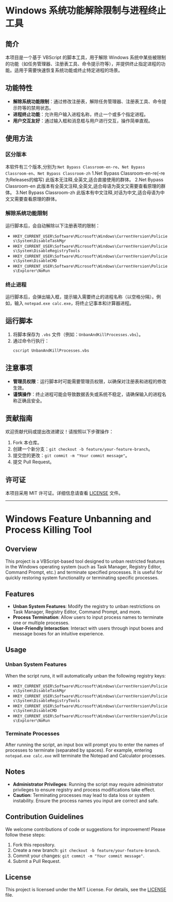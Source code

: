 # Windows 系统功能解除限制与进程终止工具

## 简介
本项目是一个基于 VBScript 的脚本工具，用于解除 Windows 系统中某些被限制的功能（如任务管理器、注册表工具、命令提示符等），并提供终止指定进程的功能。适用于需要快速恢复系统功能或终止特定进程的场景。

## 功能特性
- **解除系统功能限制**：通过修改注册表，解除任务管理器、注册表工具、命令提示符等的禁用状态。
- **进程终止功能**：允许用户输入进程名称，终止一个或多个指定进程。
- **用户交互友好**：通过输入框和消息框与用户进行交互，操作简单直观。

## 使用方法

### 区分版本
本软件有三个版本,分别为:`Net Bypass Classroom-en-re`、`Net Bypass Classroom-en`、`Net Bypass Classroom-zh`
1.Net Bypass Classroom-en-re(-re为Releases的缩写) 此版本无注释,全英文,适合直接使用的群体。
2.Net Bypass Classroom-en 此版本有全英文注释,全英文,适合母语为英文又需要查看原理的群体。
3.Net Bypass Classroom-zh 此版本有中文注释,对话为中文,适合母语为中文又需要查看原理的群体。

### 解除系统功能限制
运行脚本后，会自动解除以下注册表项的限制：
- `HKEY_CURRENT_USER\Software\Microsoft\Windows\CurrentVersion\Policies\System\DisableTaskMgr`
- `HKEY_CURRENT_USER\Software\Microsoft\Windows\CurrentVersion\Policies\System\DisableRegistryTools`
- `HKEY_CURRENT_USER\Software\Microsoft\Windows\CurrentVersion\Policies\System\DisableCMD`
- `HKEY_CURRENT_USER\Software\Microsoft\Windows\CurrentVersion\Policies\Explorer\NoRun`

### 终止进程
运行脚本后，会弹出输入框，提示输入需要终止的进程名称（以空格分隔）。例如，输入 `notepad.exe calc.exe`，将终止记事本和计算器进程。

## 运行脚本
1. 将脚本保存为 `.vbs` 文件（例如：`UnbanAndKillProcesses.vbs`）。
2. 通过命令行执行：
   ```bash
   cscript UnbanAndKillProcesses.vbs

## 注意事项
- **管理员权限**：运行脚本时可能需要管理员权限，以确保对注册表和进程的修改生效。
- **谨慎操作**：终止进程可能会导致数据丢失或系统不稳定，请确保输入的进程名称正确且安全。

## 贡献指南
欢迎贡献代码或提出改进建议！请按照以下步骤操作：
1. Fork 本仓库。
2. 创建一个新分支：`git checkout -b feature/your-feature-branch`。
3. 提交您的更改：`git commit -m "Your commit message"`。
4. 提交 Pull Request。

## 许可证
本项目采用 MIT 许可证。详细信息请查看 [LICENSE](LICENSE) 文件。

---------------------------------------------------------------------------------------------------------------------------------------------------------------------------------------------------------------------------------------------

# Windows Feature Unbanning and Process Killing Tool

## Overview
This project is a VBScript-based tool designed to unban restricted features in the Windows operating system (such as Task Manager, Registry Editor, Command Prompt, etc.) and terminate specified processes. It is useful for quickly restoring system functionality or terminating specific processes.

## Features
- **Unban System Features**: Modify the registry to unban restrictions on Task Manager, Registry Editor, Command Prompt, and more.
- **Process Termination**: Allow users to input process names to terminate one or multiple processes.
- **User-Friendly Interaction**: Interact with users through input boxes and message boxes for an intuitive experience.

## Usage

### Unban System Features
When the script runs, it will automatically unban the following registry keys:
- `HKEY_CURRENT_USER\Software\Microsoft\Windows\CurrentVersion\Policies\System\DisableTaskMgr`
- `HKEY_CURRENT_USER\Software\Microsoft\Windows\CurrentVersion\Policies\System\DisableRegistryTools`
- `HKEY_CURRENT_USER\Software\Microsoft\Windows\CurrentVersion\Policies\System\DisableCMD`
- `HKEY_CURRENT_USER\Software\Microsoft\Windows\CurrentVersion\Policies\Explorer\NoRun`

### Terminate Processes
After running the script, an input box will prompt you to enter the names of processes to terminate (separated by spaces). For example, entering `notepad.exe calc.exe` will terminate the Notepad and Calculator processes.

## Notes
- **Administrator Privileges**: Running the script may require administrator privileges to ensure registry and process modifications take effect.
- **Caution**: Terminating processes may lead to data loss or system instability. Ensure the process names you input are correct and safe.

## Contribution Guidelines
We welcome contributions of code or suggestions for improvement! Please follow these steps:
1. Fork this repository.
2. Create a new branch: `git checkout -b feature/your-feature-branch`.
3. Commit your changes: `git commit -m "Your commit message"`.
4. Submit a Pull Request.

## License
This project is licensed under the MIT License. For details, see the [LICENSE](LICENSE) file.
